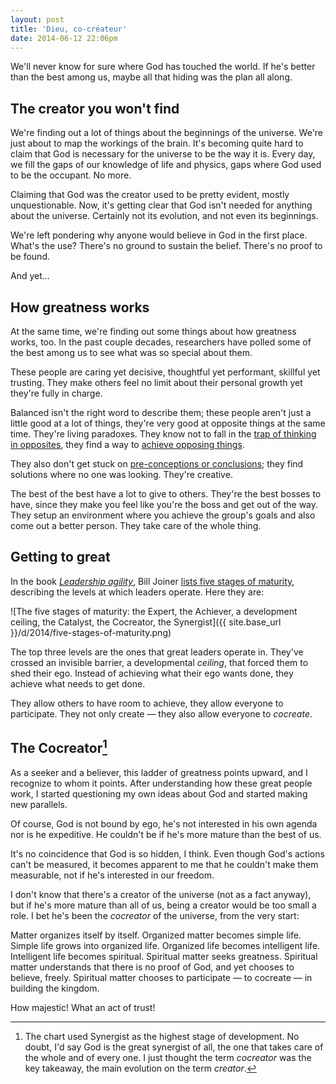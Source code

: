 ```yaml
---
layout: post
title: 'Dieu, co-créateur'
date: 2014-06-12 22:06pm
---
```


We'll never know for sure where God has touched the world. If he's better than the best among us, maybe all that hiding was the plan all along.

## The creator you won't find

We're finding out a lot of things about the beginnings of the universe. We're just about to map the workings of the brain. It's becoming quite hard to claim that God is necessary for the universe to be the way it is. Every day, we fill the gaps of our knowledge of life and physics, gaps where God used to be the occupant. No more.

Claiming that God was the creator used to be pretty evident, mostly unquestionable. Now, it's getting clear that God isn't needed for anything about the universe. Certainly not its evolution, and not even its beginnings.

We're left pondering why anyone would believe in God in the first place. What's the use? There's no ground to sustain the belief. There's no proof to be found.

And yet...

<!-- MORE -->

## How greatness works

At the same time, we're finding out some things about how greatness works, too. In the past couple decades, researchers have polled some of the best among us to see what was so special about them.

These people are caring yet decisive, thoughtful yet performant, skillful yet trusting. They make others feel no limit about their personal growth yet they're fully in charge.

Balanced isn't the right word to describe them; these people aren't just a little good at a lot of things, they're very good at opposite things at the same time. They're living paradoxes. They know not to fall in the [trap of thinking in opposites][crisis], they find a way to [achieve opposing things][both].

[crisis]: /2014-04-surviving-a-crisis-of-faith/
[both]: /2012-10-both/

They also don't get stuck on [pre-conceptions or conclusions][mental-models]; they find solutions where no one was looking. They're creative.

[mental-models]:/2014-01-intro-to-mental-models/

The best of the best have a lot to give to others. They're the best bosses to have, since they make you feel like you're the boss and get out of the way. They setup an environment where you achieve the group's goals and also come out a better person. They take care of the whole thing.

## Getting to great

In the book *[Leadership agility][leadership-agility]*, Bill Joiner [lists five stages of maturity][five-stages], describing the levels at which leaders operate. Here they are:

[leadership-agility]:http://www.amazon.com/Leadership-Agility-Mastery-Anticipating-Initiating/dp/0787979139
[five-stages]:http://www.amanet.org/training/articles/The-Five-Levels-of-Leadership-Agility.aspx

![The five stages of maturity: the Expert, the Achiever, a development ceiling, the Catalyst, the Cocreator, the Synergist]({{ site.base_url }}/d/2014/five-stages-of-maturity.png)

The top three levels are the ones that great leaders operate in. They've crossed an invisible barrier, a developmental *ceiling*, that forced them to shed their ego. Instead of achieving what their ego wants done, they achieve what needs to get done.

They allow others to have room to achieve, they allow everyone to participate. They not only create — they also allow everyone to *cocreate*.

## The Cocreator[^synergist]

[^synergist]:The chart used Synergist as the highest stage of development. No doubt, I'd say God is the great synergist of all, the one that takes care of the whole and of every one. I just thought the term *cocreator* was the key takeaway, the main evolution on the term *creator*.

As a seeker and a believer, this ladder of greatness points upward, and I recognize to whom it points. After understanding how these great people work, I started questioning my own ideas about God and started making new parallels.

Of course, God is not bound by ego, he's not interested in his own agenda nor is he expeditive. He couldn't be if he's more mature than the best of us.

It's no coincidence that God is so hidden, I think. Even though God's actions can't be measured, it becomes apparent to me that he couldn't make them measurable, not if he's interested in our freedom.

I don't know that there's a creator of the universe (not as a fact anyway), but if he's more mature than all of us, being a creator would be too small a role. I bet he's been the *cocreator* of the universe, from the very start:

Matter organizes itself by itself. Organized matter becomes simple life. Simple life grows into organized life. Organized life becomes intelligent life. Intelligent life becomes spiritual. Spiritual matter seeks greatness. Spiritual matter understands that there is no proof of God, and yet chooses to believe, freely. Spiritual matter chooses to participate &mdash; to cocreate &mdash; in building the kingdom.

How majestic! What an act of trust!
